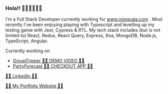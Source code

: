 ### Hola!! 🤘🏻🤘🏻🤘🏻

I'm a Full Stack Developer currently working for www.joinqoala.com . Most recently I've been enjoying playing with Typescript and levelling up my testing game with Jest, Cypress & RTL.
My tech stack includes (but is not limited to) React, Redux, React Query, Express, Koa, MongoDB, Node.js, TypeScript, Angular.

Currently working on 
-  <a href="https://github.com/hucki/grouptripper">GroupTripper </a>  <a href="https://www.youtube.com/watch?v=22KtdN9gaAA">🤘🏻 DEMO VIDEO 🤘🏻</a> 
-  <a href="https://github.com/MohammedAK1991/THE-PARTY-FORECAST-APP">PartyForecast </a>  <a href="https://peaceful-atoll-09560.herokuapp.com/">🤘🏻 CHECKOUT APP 🤘🏻</a> 

<a href="https://www.linkedin.com/in/mohmedak/">🤘🏻 LinkedIn 🤘🏻</a>

<a href="https://mohammedak1991.github.io/mohammedak.github.io/"> 🤘🏻 My Portfolio Website 🤘🏻</a>


<!--
**MohammedAK1991/MohammedAK1991** is a ✨ _special_ ✨ repository because its `README.md` (this file) appears on your GitHub profile.

Here are some ideas to get you started:

- 🔭 I’m currently working on ...
- 🌱 I’m currently learning ...
- 👯 I’m looking to collaborate on ...
- 🤔 I’m looking for help with ...
- 💬 Ask me about ...
- 📫 How to reach me: ...
- 😄 Pronouns: ...
- ⚡ Fun fact: ...
-->
